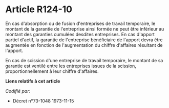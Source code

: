 # Article R124-10

En cas d'absorption ou de fusion d'entreprises de travail temporaire, le montant de la garantie de l'entreprise ainsi formée
ne peut être inférieur au montant des garanties cumulées desdites entreprises. En cas d'apport partiel d'actif, la garantie
de l'entreprise bénéficiaire de l'apport devra être augmentée en fonction de l'augmentation du chiffre d'affaires résultant
de l'apport.

En cas de scission d'une entreprise de travail temporaire, le montant de sa garantie est ventilé entre les entreprises issues
de la scission, proportionnellement à leur chiffre d'affaires.

**Liens relatifs à cet article**

_Codifié par_:

  - Décret n°73-1048 1973-11-15
